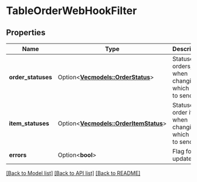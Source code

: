 # TableOrderWebHookFilter

## Properties

Name | Type | Description | Notes
------------ | ------------- | ------------- | -------------
**order_statuses** | Option<[**Vec<models::OrderStatus>**](OrderStatus.md)> | Statuses of orders, when changing which need to send a  | [optional]
**item_statuses** | Option<[**Vec<models::OrderItemStatus>**](OrderItemStatus.md)> | Statuses of order items, when changing which need to send a  | [optional]
**errors** | Option<**bool**> | Flag for updates. | [optional]

[[Back to Model list]](../README.md#documentation-for-models) [[Back to API list]](../README.md#documentation-for-api-endpoints) [[Back to README]](../README.md)


